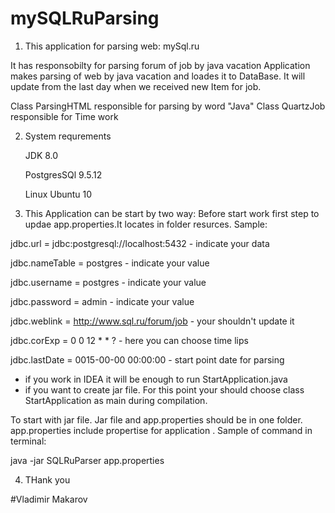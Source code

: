 # mySQLRuParsing

 1. This application for parsing web: mySql.ru
 
 It has responsobilty for parsing forum of job by java vacation
 Application makes parsing of web by java vacation and loades it to DataBase.
 It will update from the last day when we received new Item for job.
 
 Class ParsingHTML responsible for parsing by word "Java"
 Class QuartzJob responsible for Time work
 
 2. System requrements
 
    JDK 8.0
    
    PostgresSQl 9.5.12
    
    Linux Ubuntu 10
    
 3. This Application can be start by two way:
 Before start work first step to updae app.properties.It locates in folder resurces.
 Sample:
 
jdbc.url = jdbc:postgresql://localhost:5432 - indicate your data

jdbc.nameTable = postgres - indicate your value

jdbc.username = postgres - indicate your value

jdbc.password = admin - indicate your value

jdbc.weblink = http://www.sql.ru/forum/job - your shouldn't update it

jdbc.corExp = 0 0 12 * * ? - here you can choose time lips

jdbc.lastDate = 0015-00-00 00:00:00  -  start point date for parsing
 
 - if you work in IDEA it will be enough to run StartApplication.java
 - if you want to create jar file. For this point your should choose class StartApplication as main during compilation.
 
 To start with jar file. Jar file and app.properties should be in one folder.
 app.properties include propertise for application .
 Sample of command in terminal:
 
 java -jar SQLRuParser app.properties
 
 4. THank you
 
 #Vladimir Makarov
 
    

